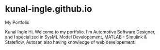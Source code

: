 # kunal-ingle.github.io
My Portfolio

Kunal Ingle
Hi, Welcome to my portfolio.
I’m Automotive Software Designer, and I specialized in SysML Model Developement, MATLAB - Simulink & Stateflow, Autosar, also having knowledge of web developement.
